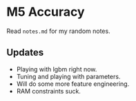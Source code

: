 # M5 Accuracy
Read `notes.md` for my random notes.

## Updates
- Playing with lgbm right now.
- Tuning and playing with parameters.
- Will do some more feature engineering.
- RAM constraints suck.